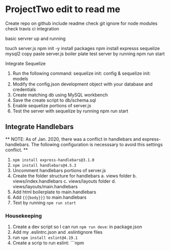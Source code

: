 # ProjectTwo edit to read me

Create repo on github
include readme
check git ignore for node modules
check travis ci integration

basic servrer up and running

touch server.js
npm init -y
install packages
npm install expresss sequelize mysql2
copy paste server.js boiler plate
test server by running npm run start

Integrate Sequelize
1. Run the following command: sequelize init: config & sequelize init: models
2. Modify the config.json development object with your database and credentials
3. Create matching db using MySQL workbench
4. Save the create script to db/schema.sql
5. Enable sequelize portions of server.js
6. Test the server with sequelize by running npm run start


## Integrate Handlebars

** NOTE: As of Jan. 2020, there was a conflict in handlebars and express-handlebars.  The following configuration is necesssary to avoid this settings conflict. **

1. ```npm install express-handlebars@3.1.0```
2. ```npm install handlebars@4.5.3```
3. Uncomment handlebars portions of server.js
4. Create the folder structure for handlebars
a. views folder
b. views/index.handlebars
c. views/layouts folder
d. views/layouts/main.handlebars
5. Add html boilerplate to main.handlebars
6. Add ```{{{body}}}``` to main.handlebars
7. Text by running ```npm run start```

### Housekeeping
1. Create a dev script so I can run ```npm run deve```: in package.json
2. Add my .eslintrc.json and .eslintignore files
3. run ```npm install eslint@4.19.1```
4. Create a scrip to run eslint: ```npm
